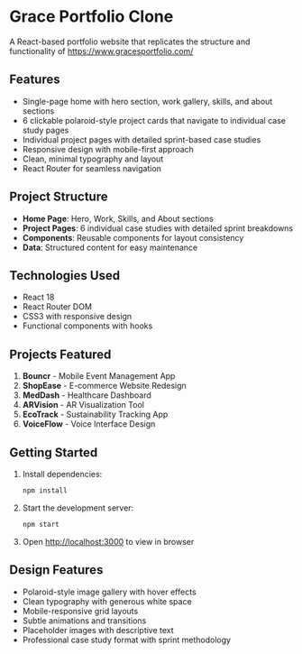 # Grace Portfolio Clone

A React-based portfolio website that replicates the structure and functionality of https://www.gracesportfolio.com/

## Features

- Single-page home with hero section, work gallery, skills, and about sections
- 6 clickable polaroid-style project cards that navigate to individual case study pages
- Individual project pages with detailed sprint-based case studies
- Responsive design with mobile-first approach
- Clean, minimal typography and layout
- React Router for seamless navigation

## Project Structure

- **Home Page**: Hero, Work, Skills, and About sections
- **Project Pages**: 6 individual case studies with detailed sprint breakdowns
- **Components**: Reusable components for layout consistency
- **Data**: Structured content for easy maintenance

## Technologies Used

- React 18
- React Router DOM
- CSS3 with responsive design
- Functional components with hooks

## Projects Featured

1. **Bouncr** - Mobile Event Management App
2. **ShopEase** - E-commerce Website Redesign
3. **MedDash** - Healthcare Dashboard
4. **ARVision** - AR Visualization Tool
5. **EcoTrack** - Sustainability Tracking App
6. **VoiceFlow** - Voice Interface Design

## Getting Started

1. Install dependencies:
   ```bash
   npm install
   ```

2. Start the development server:
   ```bash
   npm start
   ```

3. Open [http://localhost:3000](http://localhost:3000) to view in browser

## Design Features

- Polaroid-style image gallery with hover effects
- Clean typography with generous white space
- Mobile-responsive grid layouts
- Subtle animations and transitions
- Placeholder images with descriptive text
- Professional case study format with sprint methodology 